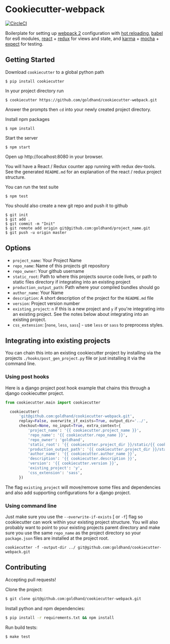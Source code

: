 Cookiecutter-webpack
====================
[![CircleCI](https://circleci.com/gh/goldhand/cookiecutter-webpack.svg?style=svg)](https://circleci.com/gh/goldhand/cookiecutter-webpack)

Boilerplate for setting up [webpack 2][webpack2] configuration with [hot reloading][hmr], [babel][babel] for es6 modules, [react][react] + [redux][redux] for views and state, and [karma][karma] + [mocha][mocha] + [expect][expect] for testing.

[webpack2]: https://github.com/webpack/webpack/tree/v2.1.0-beta.13
[hmr]: https://github.com/gaearon/react-transform-hmr
[babel]: https://babeljs.io/
[react]: https://facebook.github.io/react/
[redux]: http://redux.js.org/index.html
[karma]: https://github.com/karma-runner/karma
[mocha]: https://github.com/mochajs/mocha
[expect]: https://github.com/mjackson/expect

Getting Started
---------------

Download `cookiecutter` to a global python path

    $ pip install cookiecutter

In your project directory run

    $ cookiecutter https://github.com/goldhand/cookiecutter-webpack.git

Answer the prompts then `cd` into your newly created project directory.

Install npm packages

    $ npm install

Start the server

    $ npm start

Open up http://localhost:8080 in your browser.

You will have a React / Redux counter app running with redux dev-tools. See the generated `README.md` for an explanation of the react / redux project structure.


You can run the test suite

    $ npm test


You should also create a new git repo and push it to github

```
$ git init
$ git add .
$ git commit -m "Init"
$ git remote add origin git@github.com:goldhand/project_name.git
$ git push -u origin master
```


Options
-------

* `project_name`: Your Project Name
* `repo_name`: Name of this projects git repository
* `repo_owner`: Your github username
* `static_root`: Path to where this projects source code lives, or path to static files directory if integrating into an existing project
* `production_output_path`: Path where your compiled bundles should go
* `author_name`: Your Name
* `description`: A short description of the project for the `README.md` file
* `version`: Project version number
* `existing_project`: `n` if this is a new project and `y` if you're integrating into an existing project. See the notes below about integrating into an existing project.
* `css_extension`: [`none`, `less`, `sass`] - use `less` or `sass` to preprocess styles.


Integrating into existing projects
----------------------------------

You can chain this into an existing cookiecutter project by installing via the projects `./hooks/post_gen_project.py` file or just installing it via the command line.

### Using post hooks
Here is a django project post hook example that chains this through a django cookiecutter project.

```python
from cookiecutter.main import cookiecutter

  cookiecutter(
      'git@github.com:goldhand/cookiecutter-webpack.git',
      replay=False, overwrite_if_exists=True, output_dir='../',
      checkout=None, no_input=True, extra_context={
          'project_name': '{{ cookiecutter.project_name }}',
          'repo_name': '{{ cookiecutter.repo_name }}',
          'repo_owner': 'goldhand',
          'static_root': '{{ cookiecutter.project_dir }}/static/{{ cookiecutter.project_dir }}',
          'production_output_path': '{{ cookiecutter.project_dir }}/static/{{ cookiecutter.project_dir }}/dist/',
          'author_name': '{{ cookiecutter.author_name }}',
          'description': '{{ cookiecutter.description }}',
          'version': '{{ cookiecutter.version }}',
          'existing_project': 'y',
          'css_extension': 'sass',
      })
```

The flag `existing_project` will move/remove some files and dependencies and also add supporting configurations for a django project.

### Using command line
Just make sure you use the `--overwrite-if-exists` [ or `-f`] flag so cookiecutter can work within your existing project structure. You will also probably want to point to your existing projects parent directory and make sure you use the same `repo_name` as the project directory so your `package.json` files are installed at the project root.

	cookiecutter -f -output-dir ../ git@github.com:goldhand/cookiecutter-webpack.git


Contributing
------------

Accepting pull requests!

Clone the project:
```sh
$ git clone git@github.com:goldhand/cookiecutter-webpack.git
```
Install python and npm dependencies:
```sh
$ pip install -r requirements.txt && npm install
```
Run build tests:
```sh
$ make test
```
